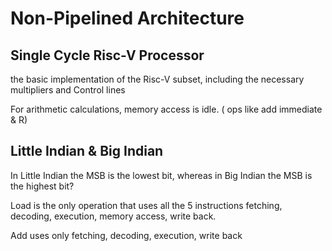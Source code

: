 # Non-Pipelined Architecture

## Single Cycle Risc-V Processor 
the basic implementation of the Risc-V subset, including the necessary multipliers and Control lines

For arithmetic calculations, memory access is idle. ( ops like add immediate & R)

## Little Indian & Big Indian
In Little Indian the MSB is the lowest bit, whereas in Big Indian the MSB is the highest bit?


Load is the only operation that uses all the 5 instructions fetching, decoding, execution, memory access, write back.

Add uses only fetching, decoding, execution, write back 